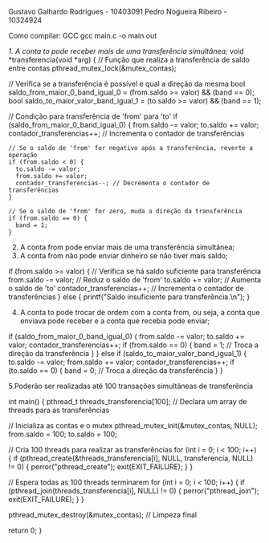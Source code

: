 Gustavo Galhardo Rodrigues - 10403091
Pedro Nogueira Ribeiro - 10324924

Como compilar: GCC
gcc main.c -o main.out

*1. A conta to pode receber mais de uma transferência simultânea;*
  void *transferencia(void *arg) { // Função que realiza a transferência de saldo entre contas
  pthread_mutex_lock(&mutex_contas); 

  // Verifica se a transferência é possível e qual a direção da mesma
  bool saldo_from_maior_0_band_igual_0 = (from.saldo >= valor) && (band == 0);
  bool saldo_to_maior_valor_band_igual_1 = (to.saldo >= valor) && (band == 1);

  // Condição para transferência de 'from' para 'to'
  if (saldo_from_maior_0_band_igual_0) {
    from.saldo -= valor; 
    to.saldo += valor; 
    contador_transferencias++; // Incrementa o contador de transferências

    // Se o saldo de 'from' for negativo após a transferência, reverte a operação
    if (from.saldo < 0) {
      to.saldo -= valor; 
      from.saldo += valor; 
      contador_transferencias--; // Decrementa o contador de transferências
    }

    // Se o saldo de 'from' for zero, muda a direção da transferência
    if (from.saldo == 0) {
      band = 1;
    }

2. A conta from pode enviar mais de uma transferência simultânea;
3. A conta from não pode enviar dinheiro se não tiver mais saldo;

if (from.saldo >= valor) { // Verifica se há saldo suficiente para transferência
    from.saldo -= valor; // Reduz o saldo de 'from'
    to.saldo += valor; // Aumenta o saldo de 'to'
    contador_transferencias++; // Incrementa o contador de transferências
} else {
    printf("Saldo insuficiente para transferência.\n");
}

4. A conta to pode trocar de ordem com a conta from, ou seja, a conta que enviava pode
receber e a conta que recebia pode enviar;

if (saldo_from_maior_0_band_igual_0) {
    from.saldo -= valor;
    to.saldo += valor;
    contador_transferencias++;
    if (from.saldo == 0) {
        band = 1; // Troca a direção da transferência
    }
} else if (saldo_to_maior_valor_band_igual_1) {
    to.saldo -= valor;
    from.saldo += valor;
    contador_transferencias++;
    if (to.saldo == 0) {
        band = 0; // Troca a direção da transferência
    }
}

5.Poderão ser realizadas até 100 transações simultâneas de transferência

int main() {
  pthread_t threads_transferencia[100]; // Declara um array de threads para as transferências

  // Inicializa as contas e o mutex
  pthread_mutex_init(&mutex_contas, NULL);
  from.saldo = 100;
  to.saldo = 100;

  // Cria 100 threads para realizar as transferências
  for (int i = 0; i < 100; i++) {
    if (pthread_create(&threads_transferencia[i], NULL, transferencia, NULL) != 0) {
      perror("pthread_create");
      exit(EXIT_FAILURE);
    }
  }

  // Espera todas as 100 threads terminarem
  for (int i = 0; i < 100; i++) {
    if (pthread_join(threads_transferencia[i], NULL) != 0) {
      perror("pthread_join");
      exit(EXIT_FAILURE);
    }
  }

  pthread_mutex_destroy(&mutex_contas); // Limpeza final

  return 0;
}
